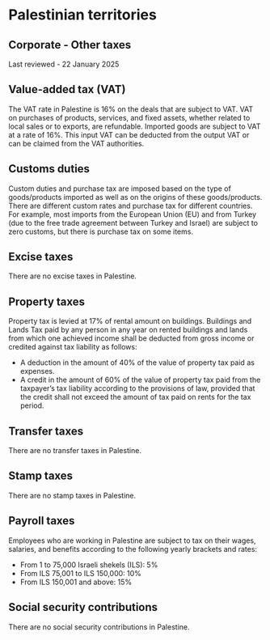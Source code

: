 # Palestinian territories
## Corporate - Other taxes
Last reviewed - 22 January 2025
## Value-added tax (VAT)
The VAT rate in Palestine is 16% on the deals that are subject to VAT.
VAT on purchases of products, services, and fixed assets, whether related to local sales or to exports, are refundable.
Imported goods are subject to VAT at a rate of 16%. This input VAT can be deducted from the output VAT or can be claimed from the VAT authorities.
## Customs duties
Custom duties and purchase tax are imposed based on the type of goods/products imported as well as on the origins of these goods/products.
There are different custom rates and purchase tax for different countries. For example, most imports from the European Union (EU) and from Turkey (due to the free trade agreement between Turkey and Israel) are subject to zero customs, but there is purchase tax on some items.
## Excise taxes
There are no excise taxes in Palestine.
## Property taxes
Property tax is levied at 17% of rental amount on buildings.
Buildings and Lands Tax paid by any person in any year on rented buildings and lands from which one achieved income shall be deducted from gross income or credited against tax liability as follows:
  * A deduction in the amount of 40% of the value of property tax paid as expenses. 
  * A credit in the amount of 60% of the value of property tax paid from the taxpayer’s tax liability according to the provisions of law, provided that the credit shall not exceed the amount of tax paid on rents for the tax period. 


## Transfer taxes
There are no transfer taxes in Palestine.
## Stamp taxes
There are no stamp taxes in Palestine.
## Payroll taxes
Employees who are working in Palestine are subject to tax on their wages, salaries, and benefits according to the following yearly brackets and rates:
  * From 1 to 75,000 Israeli shekels (ILS): 5% 
  * From ILS 75,001 to ILS 150,000: 10% 
  * From ILS 150,001 and above: 15% 


## Social security contributions
There are no social security contributions in Palestine.
